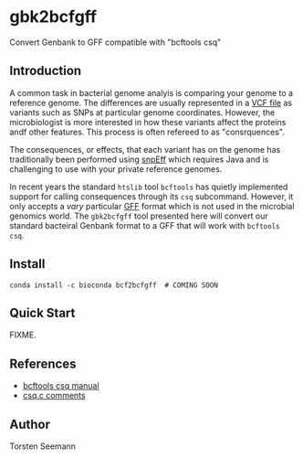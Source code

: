 # gbk2bcfgff
Convert Genbank to GFF compatible with "bcftools csq"


## Introduction

A common task in bacterial genome analyis
is comparing your genome to a reference
genome. The differences are usually
represented in a 
[VCF file](https://en.wikipedia.org/wiki/Variant_Call_Format)
as variants such as SNPs at particular
genome coordinates. However, the 
microbiologist is more interested in how
these variants affect the proteins andf
other features. This process is often
refereed to as "consrquences".

The consequences, or effects, that each
variant has on the genome has traditionally
been performed using 
[snpEff](http://pcingola.github.io/SnpEff/)
which requires Java and is challenging to use
with your private reference genomes.

In recent years the standard `htslib`
tool `bcftools` has quietly implemented 
support for calling consequences 
through its `csq` subcommand. 
However, it only accepts a _vary_ particular
[GFF](https://en.wikipedia.org/wiki/General_feature_format#:~:text=In%20bioinformatics%2C%20the%20general%20feature,DNA%2C%20RNA%20and%20protein%20sequences.) 
format which is not used in the
microbial genomics world. The
`gbk2bcfgff` tool presented here 
will convert our standard
bacteiral Genbank format to a GFF that
will work with `bcftools csq`.

## Install
```
conda install -c bioconda bcf2bcfgff  # COMING SOON
```
## Quick Start

FIXME.

## References

* [bcftools csq manual](https://samtools.github.io/bcftools/bcftools.html#csq)
* [csq.c comments](https://github.com/samtools/bcftools/blob/develop/csq.c)

## Author

Torsten Seemann
